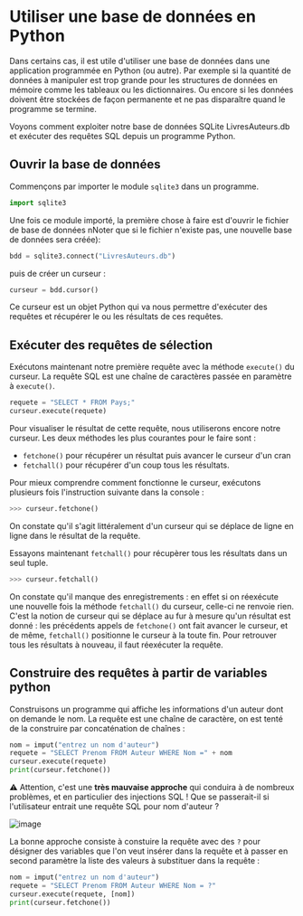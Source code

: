 #	Utiliser une base de données en Python 

Dans certains cas, il est utile d'utiliser une base de données dans une application programmée en Python (ou autre). Par exemple si la quantité de données à manipuler est trop grande pour les structures de données en mémoire comme les tableaux ou les dictionnaires. Ou encore si les données doivent être stockées de façon permanente et ne pas disparaître quand le programme se termine.

Voyons comment exploiter notre base de données SQLite LivresAuteurs.db et exécuter des requêtes SQL depuis un programme Python.

## Ouvrir la base de données

Commençons par importer le module `sqlite3` dans un programme.

``` py
import sqlite3
```
Une fois ce module importé, la première chose à faire est d'ouvrir le fichier de base de données nNoter que si le fichier n'existe pas, une nouvelle base de données sera créée):

``` py
bdd = sqlite3.connect("LivresAuteurs.db")
```

puis de créer un curseur :

``` py
curseur = bdd.cursor()
```
Ce curseur est un objet Python qui va nous permettre d'exécuter des requêtes et récupérer le ou les résultats de ces requêtes.


##	Exécuter des requêtes de sélection

Exécutons maintenant notre première requête avec la méthode `execute()` du curseur. La requête SQL est une chaîne de caractères passée en paramètre à `execute()`.

``` py
requete = "SELECT * FROM Pays;"
curseur.execute(requete)
``` 

Pour visualiser le résultat de cette requête, nous utiliserons encore notre curseur. Les deux méthodes les plus courantes pour le faire sont :

-	`fetchone()` pour récupérer un résultat puis avancer le curseur d'un cran
-	`fetchall()` pour récupérer d'un coup tous les résultats.

Pour mieux comprendre comment fonctionne le curseur, exécutons plusieurs fois l'instruction suivante dans la console : 

``` py
>>> curseur.fetchone()
```

On constate qu'il s'agit littéralement d'un curseur qui se déplace de ligne en ligne dans le résultat de la requête. 

Essayons maintenant `fetchall()` pour récupèrer tous les résultats dans un seul tuple.

``` py
>>> curseur.fetchall()
```

On constate qu'il manque des enregistrements : en effet si on réexécute une nouvelle fois la méthode `fetchall()` du curseur, celle-ci ne renvoie rien.  C'est la notion de curseur qui se déplace au fur à mesure qu'un résultat est donné : les précédents appels de `fetchone()` ont fait avancer le curseur, et de même, `fetchall()` positionne le curseur à la toute fin. Pour retrouver tous les résultats à nouveau, il faut réexécuter la requête. 

##	Construire des requêtes à partir de variables python

Construisons un programme qui affiche les informations d'un auteur dont on demande le nom. La requête est une chaîne de caractère, on est tenté de la construire par concaténation de chaînes :

``` py
nom = imput("entrez un nom d'auteur")
requete = "SELECT Prenom FROM Auteur WHERE Nom =" + nom
curseur.execute(requete)
print(curseur.fetchone())
```

:warning: Attention, c'est une **très mauvaise approche** qui conduira à de nombreux problèmes, et en particulier des injections SQL ! Que se passerait-il si l'utilisateur entrait une requête SQL pour nom d'auteur ?

![image](https://imgs.xkcd.com/comics/exploits_of_a_mom.png)

La bonne approche consiste à constuire la requête avec des `?` pour désigner des variables que l'on veut insérer dans la requête et à passer en second paramètre la liste des valeurs à substituer dans la requête :

``` py
nom = imput("entrez un nom d'auteur")
requete = "SELECT Prenom FROM Auteur WHERE Nom = ?"
curseur.execute(requete, [nom])
print(curseur.fetchone())
```

